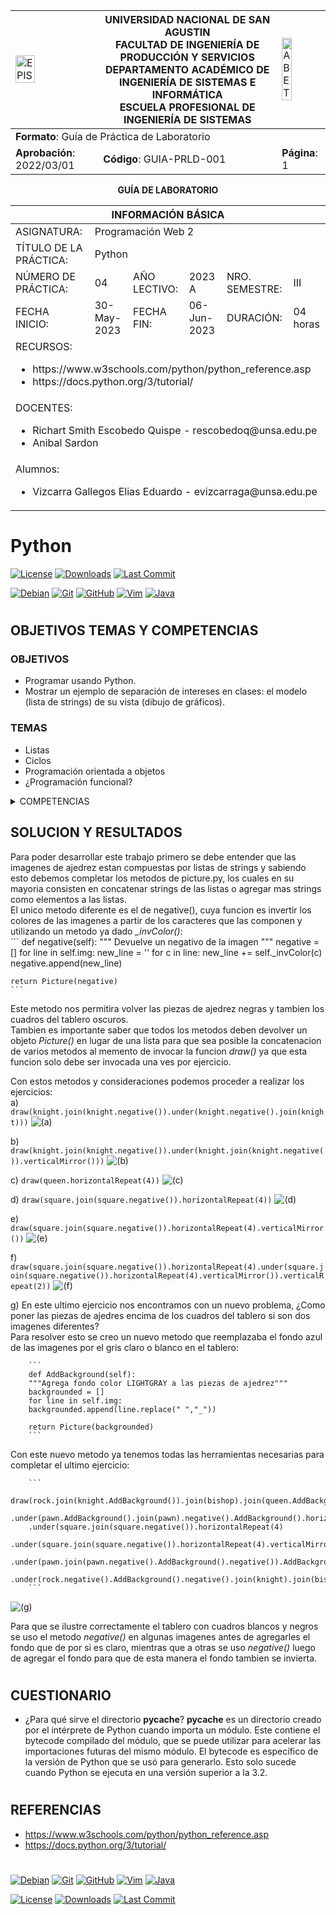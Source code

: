 <div align="center">
<table>
    <theader>
        <tr>
            <td><img src="https://github.com/rescobedoq/pw2/blob/main/epis.png?raw=true" alt="EPIS" style="width:50%; height:auto"/></td>
            <th>
                <span style="font-weight:bold;">UNIVERSIDAD NACIONAL DE SAN AGUSTIN</span><br />
                <span style="font-weight:bold;">FACULTAD DE INGENIERÍA DE PRODUCCIÓN Y SERVICIOS</span><br />
                <span style="font-weight:bold;">DEPARTAMENTO ACADÉMICO DE INGENIERÍA DE SISTEMAS E INFORMÁTICA</span><br />
                <span style="font-weight:bold;">ESCUELA PROFESIONAL DE INGENIERÍA DE SISTEMAS</span>
            </th>
            <td><img src="https://github.com/rescobedoq/pw2/blob/main/abet.png?raw=true" alt="ABET" style="width:50%; height:auto"/></td>
        </tr>
    </theader>
    <tbody>
        <tr><td colspan="3"><span style="font-weight:bold;">Formato</span>: Guía de Práctica de Laboratorio</td></tr>
        <tr><td><span style="font-weight:bold;">Aprobación</span>:  2022/03/01</td><td><span style="font-weight:bold;">Código</span>: GUIA-PRLD-001</td><td><span style="font-weight:bold;">Página</span>: 1</td></tr>
    </tbody>
</table>
</div>

<div align="center">
<span style="font-weight:bold;">GUÍA DE LABORATORIO</span><br />
</div>


<table>
<theader>
<tr><th colspan="6">INFORMACIÓN BÁSICA</th></tr>
</theader>
<tbody>
<tr><td>ASIGNATURA:</td><td colspan="5">Programación Web 2</td></tr>
<tr><td>TÍTULO DE LA PRÁCTICA:</td><td colspan="5">Python</td></tr>
<tr>
<td>NÚMERO DE PRÁCTICA:</td><td>04</td><td>AÑO LECTIVO:</td><td>2023 A</td><td>NRO. SEMESTRE:</td><td>III</td>
</tr>
<tr>
<td>FECHA INICIO:</td><td>30-May-2023</td><td>FECHA FIN:</td><td>06-Jun-2023</td><td>DURACIÓN:</td><td>04 horas</td>
</tr>
<tr><td colspan="6">RECURSOS:
    <ul>
        <li>https://www.w3schools.com/python/python_reference.asp</li>
        <li>https://docs.python.org/3/tutorial/</li>
    </ul>
</td>
</<tr>
<tr><td colspan="6">DOCENTES:
<ul>
<li>Richart Smith Escobedo Quispe - rescobedoq@unsa.edu.pe</li>
<li>Anibal Sardon </li>
</ul>
</td>
</<tr>
<tr><td colspan="6">Alumnos:
<ul>
<li>Vizcarra Gallegos Elias Eduardo - evizcarraga@unsa.edu.pe</li>
</ul>
</td>
</<tr>
</tdbody>
</table>

# Python

[![License][license]][license-file]
[![Downloads][downloads]][releases]
[![Last Commit][last-commit]][releases]

[![Debian][Debian]][debian-site]
[![Git][Git]][git-site]
[![GitHub][GitHub]][github-site]
[![Vim][Vim]][vim-site]
[![Java][Java]][java-site]

#

## OBJETIVOS TEMAS Y COMPETENCIAS

### OBJETIVOS

-   Programar usando Python.
-   Mostrar un ejemplo de separación de intereses en clases: el modelo (lista de strings) de su vista (dibujo de gráficos).

### TEMAS
-   Listas
-   Ciclos
-   Programación orientada a objetos
-   ¿Programación funcional?

<details>
<summary>COMPETENCIAS</summary>

- C.c Diseña responsablemente sistemas, componentes o procesos para satisfacer necesidades dentro de restricciones realistas: económicas, medio ambientales, sociales, políticas, éticas, de salud, de seguridad, manufacturación y sostenibilidad.
- C.m Construye responsablemente soluciones siguiendo un proceso adecuado llevando a cabo las pruebas ajustada a los recursos disponibles del cliente.
- C.p Aplica de forma flexible técnicas, métodos, principios, normas, estándares y herramientas de ingeniería necesarias para la construcción de software e implementación de sistemas de información.

</details>

## SOLUCION Y RESULTADOS

Para poder desarrollar este trabajo primero se debe entender que las imagenes de ajedrez estan compuestas por listas de strings y sabiendo esto debemos completar los metodos de picture.py, los cuales en su mayoria consisten en concatenar strings de las listas o agregar mas strings como elementos a las listas.  
El unico metodo diferente es el de negative(), cuya funcion es invertir los colores de las imagenes a partir de los caracteres que las componen y utilizando un metodo ya dado *_invColor()*:  
    ```
    def negative(self):
    """ Devuelve un negativo de la imagen """
    negative = []
    for line in self.img:
      new_line = ''
      for c in line:
        new_line += self._invColor(c)
      negative.append(new_line)
    
    return Picture(negative)
    ```

Este metodo nos permitira volver las piezas de ajedrez negras y tambien los cuadros del tablero oscuros.  
Tambien es importante saber que todos los metodos deben devolver un objeto *Picture()* en lugar de una lista para que sea posible la concatenacion de varios metodos al memento de invocar la funcion *draw()* ya que esta funcion solo debe ser invocada una ves por ejercicio.  

Con estos metodos y consideraciones podemos proceder a realizar los ejercicios:  
a) 
        ```
        draw(knight.join(knight.negative()).under(knight.negative().join(knight)))
        ```
![(a)](img/img1.png)

b) 
        ```
        draw(knight.join(knight.negative()).under(knight.join(knight.negative()).verticalMirror()))
        ```
![(b)](img/img2.png)

c) 
        ```
        draw(queen.horizontalRepeat(4))
        ```
![(c)](img/img3.png)

d) 
        ```
        draw(square.join(square.negative()).horizontalRepeat(4))
        ```
![(d)](img/img4.png)

e) 
        ```
        draw(square.join(square.negative()).horizontalRepeat(4).verticalMirror())
        ```
![(e)](img/img5.png)

f) 
        ```
        draw(square.join(square.negative()).horizontalRepeat(4).under(square.join(square.negative()).horizontalRepeat(4).verticalMirror()).verticalRepeat(2))
        ```
![(f)](img/img6.png)

g) En este ultimo ejercicio nos encontramos con un nuevo problema, ¿Como poner las piezas de ajedres encima de los cuadros del tablero si son dos imagenes diferentes?  
    Para resolver esto se creo un nuevo metodo que reemplazaba el fondo azul de las imagenes por el gris claro o blanco en el tablero:  

        ```
        def AddBackground(self):
        """Agrega fondo color LIGHTGRAY a las piezas de ajedrez"""
        backgrounded = []
        for line in self.img:
        backgrounded.append(line.replace(" ","_"))
        
        return Picture(backgrounded)
        ```

Con este nuevo metodo ya tenemos todas las herramientas necesarias para completar el ultimo ejercicio:  

        ```
        draw(rock.join(knight.AddBackground()).join(bishop).join(queen.AddBackground()).join(king).join(bishop.AddBackground()).join(knight).join(rock.AddBackground()).negative().AddBackground()
        .under(pawn.AddBackground().join(pawn).negative().AddBackground().horizontalRepeat(4))
        .under(square.join(square.negative()).horizontalRepeat(4)
                .under(square.join(square.negative()).horizontalRepeat(4).verticalMirror()).verticalRepeat(2))
                .under(pawn.join(pawn.negative().AddBackground().negative()).AddBackground().horizontalRepeat(4))
                .under(rock.negative().AddBackground().negative().join(knight).join(bishop.negative().AddBackground().negative()).join(queen).join(king.negative().AddBackground().negative()).join(bishop).join(knight.AddBackground()).join(rock).AddBackground()))
        ```
![(g)](img/img7.png)

Para que se ilustre correctamente el tablero con cuadros blancos y negros se uso el metodo *negative()* en algunas imagenes antes de agregarles el fondo que de por si es claro, mientras que a otras se uso *negative()* luego de agregar el fondo para que de esta manera el fondo tambien se invierta.  

#

## CUESTIONARIO
-   ¿Para qué sirve el directorio __pycache__?
__pycache__ es un directorio creado por el intérprete de Python cuando importa un módulo. Este contiene el bytecode compilado del módulo, que se puede utilizar para acelerar las importaciones futuras del mismo módulo. El bytecode es específico de la versión de Python que se usó para generarlo.
Esto solo sucede cuando Python se ejecuta en una versión superior a la 3.2. 

#

## REFERENCIAS
-   https://www.w3schools.com/python/python_reference.asp
-   https://docs.python.org/3/tutorial/

#

[license]: https://img.shields.io/github/license/rescobedoq/pw2?label=rescobedoq
[license-file]: https://github.com/rescobedoq/pw2/blob/main/LICENSE

[downloads]: https://img.shields.io/github/downloads/rescobedoq/pw2/total?label=Downloads
[releases]: https://github.com/rescobedoq/pw2/releases/

[last-commit]: https://img.shields.io/github/last-commit/rescobedoq/pw2?label=Last%20Commit

[Debian]: https://img.shields.io/badge/Debian-D70A53?style=for-the-badge&logo=debian&logoColor=white
[debian-site]: https://www.debian.org/index.es.html

[Git]: https://img.shields.io/badge/git-%23F05033.svg?style=for-the-badge&logo=git&logoColor=white
[git-site]: https://git-scm.com/

[GitHub]: https://img.shields.io/badge/github-%23121011.svg?style=for-the-badge&logo=github&logoColor=white
[github-site]: https://github.com/

[Vim]: https://img.shields.io/badge/VIM-%2311AB00.svg?style=for-the-badge&logo=vim&logoColor=white
[vim-site]: https://www.vim.org/

[Java]: https://img.shields.io/badge/java-%23ED8B00.svg?style=for-the-badge&logo=java&logoColor=white
[java-site]: https://docs.oracle.com/javase/tutorial/


[![Debian][Debian]][debian-site]
[![Git][Git]][git-site]
[![GitHub][GitHub]][github-site]
[![Vim][Vim]][vim-site]
[![Java][Java]][java-site]


[![License][license]][license-file]
[![Downloads][downloads]][releases]
[![Last Commit][last-commit]][releases]
